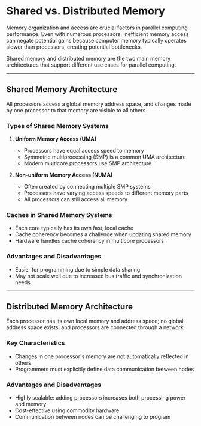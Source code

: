 
# Shared vs. Distributed Memory

Memory organization and access are crucial factors in parallel computing performance. Even with numerous processors, inefficient memory access can negate potential gains because computer memory typically operates slower than processors, creating potential bottlenecks.

Shared memory and distributed memory are the two main memory architectures that support different use cases for parallel computing.

---

## Shared Memory Architecture
All processors access a global memory address space, and changes made by one processor to that memory are visible to all others.

### Types of Shared Memory Systems
1. **Uniform Memory Access (UMA)**
   - Processors have equal access speed to memory
   - Symmetric multiprocessing (SMP) is a common UMA architecture
   - Modern multicore processors use SMP architecture

2. **Non-uniform Memory Access (NUMA)**
   - Often created by connecting multiple SMP systems
   - Processors have varying access speeds to different memory parts
   - All processors can still access all memory

### Caches in Shared Memory Systems
- Each core typically has its own fast, local cache
- Cache coherency becomes a challenge when updating shared memory
- Hardware handles cache coherency in multicore processors

### Advantages and Disadvantages
- Easier for programming due to simple data sharing
- May not scale well due to increased bus traffic and synchronization needs

---

## Distributed Memory Architecture
Each processor has its own local memory and address space; no global address space exists, and processors are connected through a network.

### Key Characteristics
- Changes in one processor's memory are not automatically reflected in others
- Programmers must explicitly define data communication between nodes

### Advantages and Disadvantages
- Highly scalable: adding processors increases both processing power and memory
- Cost-effective using commodity hardware
- Communication between nodes can be challenging to program